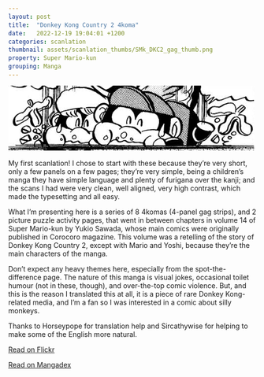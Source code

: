 ```yaml
---
layout: post
title:  "Donkey Kong Country 2 4koma"
date:   2022-12-19 19:04:01 +1200
categories: scanlation
thumbnail: assets/scanlation_thumbs/SMk_DKC2_gag_thumb.png
property: Super Mario-kun
grouping: Manga
---
```


![](/assets/headers/SMk_DKC2_gag_header.png)

My first scanlation! I chose to start with these because they’re very short, only a few panels on a few pages; they’re very simple, being a children’s manga they have simple language and plenty of furigana over the kanji; and the scans I had were very clean, well aligned, very high contrast, which made the typesetting and all easy.

What I’m presenting here is a series of 8 4komas (4-panel gag strips), and 2 picture puzzle activity pages, that went in between chapters in volume 14 of Super Mario-kun by Yukio Sawada, whose main comics were originally published in Corocoro magazine. This volume was a retelling of the story of Donkey Kong Country 2, except with Mario and Yoshi, because they’re the main characters of the manga.

Don’t expect any heavy themes here, especially from the spot-the-difference page. The nature of this manga is visual jokes, occasional toilet humour (not in these, though), and over-the-top comic violence. But, and this is the reason I translated this at all, it is a piece of rare Donkey Kong-related media, and I’m a fan so I was interested in a comic about silly monkeys.

Thanks to Horseypope for translation help and Sircathywise for helping to make some of the English more natural.

[Read on Flickr](https://www.flickr.com/photos/miloscat/albums/72157678913054140)

[Read on Mangadex](https://mangadex.org/chapter/39df8450-69eb-4abc-9b6c-b82da8c64dc7)